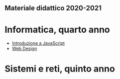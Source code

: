 ## Materiale didattico 2020-2021

# Informatica, quarto anno

- [Introduzione a JavaScript](./4y-CS/JavaScript.md)
- [Web Design](./4y-CS/)

# Sistemi e reti, quinto anno

<!--stackedit_data:
eyJoaXN0b3J5IjpbLTExMTA4ODIyMzldfQ==
-->